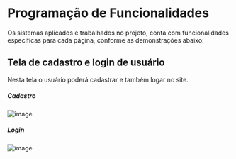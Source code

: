 # Programação de Funcionalidades

Os sistemas aplicados e trabalhados no projeto, conta com funcionalidades específicas para cada página, conforme as demonstrações abaixo:

## Tela de cadastro e login de usuário
Nesta tela o usuário poderá cadastrar e também logar no site.

##### Cadastro #####
![image](https://user-images.githubusercontent.com/69984719/175434075-fd9013d2-8eaa-4e27-9570-10c7b2cbdf7a.png)

##### Login #####
![image](https://user-images.githubusercontent.com/69984719/175434147-7e2067ce-3da2-4d19-8527-789677dbe634.png)


